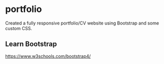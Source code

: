 # portfolio
Created a fully responsive portfolio/CV website using Bootstrap and some custom CSS.

## Learn Bootstrap
https://www.w3schools.com/bootstrap4/

